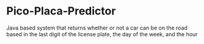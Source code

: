# Pico-Placa-Predictor
Java based system that returns whether or not a car can be on the road based in the last digit of the license plate, the day of the week, and the hour
